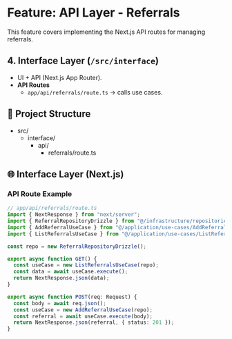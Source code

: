 # Feature: API Layer - Referrals

This feature covers implementing the Next.js API routes for managing referrals.

## 4. Interface Layer (`/src/interface`)

- UI + API (Next.js App Router).
- **API Routes**
  - `app/api/referrals/route.ts` → calls use cases.

## 📂 Project Structure

- src/
  - interface/
    - api/
      - referrals/route.ts

## 🌐 Interface Layer (Next.js)

### API Route Example

```ts
// app/api/referrals/route.ts
import { NextResponse } from "next/server";
import { ReferralRepositoryDrizzle } from "@/infrastructure/repositories/ReferralRepositoryDrizzle";
import { AddReferralUseCase } from "@/application/use-cases/AddReferralUseCase";
import { ListReferralsUseCase } from "@/application/use-cases/ListReferralsUseCase";

const repo = new ReferralRepositoryDrizzle();

export async function GET() {
  const useCase = new ListReferralsUseCase(repo);
  const data = await useCase.execute();
  return NextResponse.json(data);
}

export async function POST(req: Request) {
  const body = await req.json();
  const useCase = new AddReferralUseCase(repo);
  const referral = await useCase.execute(body);
  return NextResponse.json(referral, { status: 201 });
}
```
